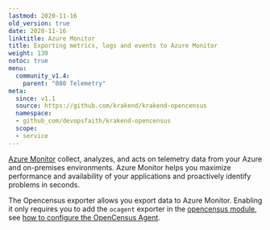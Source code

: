 ```yaml
---
lastmod: 2020-11-16
old_version: true
date: 2020-11-16
linktitle: Azure Monitor
title: Exporting metrics, logs and events to Azure Monitor
weight: 130
notoc: true
menu:
  community_v1.4:
    parent: "080 Telemetry"
meta:
  since: v1.1
  source: https://github.com/krakend/krakend-opencensus
  namespace:
  - github_com/devopsfaith/krakend-opencensus
  scope:
  - service
---
```


[Azure Monitor](https://azure.microsoft.com/en-us/services/monitor/) collect, analyzes, and acts on telemetry data from your Azure and on-premises environments. Azure Monitor helps you maximize performance and availability of your applications and proactively identify problems in seconds.

The Opencensus exporter allows you export data to Azure Monitor. Enabling it only requires you to add the `ocagent` exporter in the [opencensus module](/docs/v1.4/telemetry/opencensus/), see [how to configure the OpenCensus Agent](/docs/v1.4/telemetry/ocagent/).
